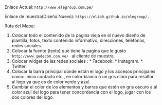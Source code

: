 Enlace Actual: `http://www.elegroup.com.pe/`

Enlace de muestra(Diseño Nuevo): `https://elib0.github.io/elegroup/.`

Ruta del Mapa:
  1. Colocar todo el contenido de la pagina vieja en el nuevo diseño de plantilla, fotos, texto contenido informativo, direcciones, teléfonos, redes sociales.
  2. Colocar la fuente (texto) que tiene la pagina que le gusto `http://www.gedecom.com.ve/
` al cliente de muestra.
  3. Colocar widget  de las redes sociales :
    * Facebook.
    * Instagram.
    * Twitter.
  4. Colocar la barra principal donde están el logo y los accesos principales como: inicio  contacto etc., en color blanco o un gris claro para resaltar al logo ya que es de color verde y azul.
  5. Cambiar el color de los elementos y barras que estén en gris oscuro a al color azul del logo para tener concordancia con el logo, jugar con los dos colores del logo.
